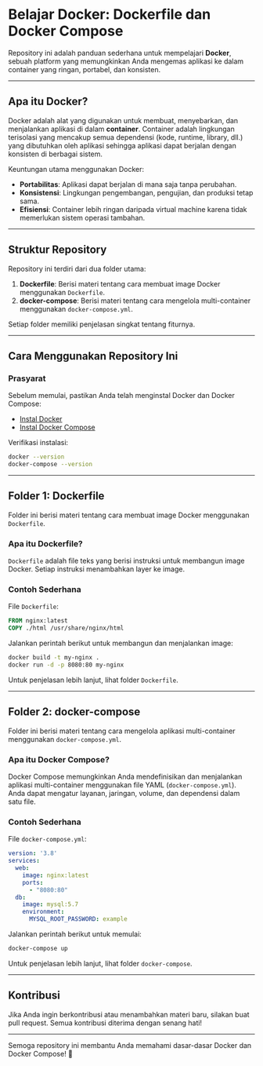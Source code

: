 # **Belajar Docker: Dockerfile dan Docker Compose**

Repository ini adalah panduan sederhana untuk mempelajari **Docker**, sebuah platform yang memungkinkan Anda mengemas aplikasi ke dalam container yang ringan, portabel, dan konsisten.

---

## **Apa itu Docker?**
Docker adalah alat yang digunakan untuk membuat, menyebarkan, dan menjalankan aplikasi di dalam **container**. Container adalah lingkungan terisolasi yang mencakup semua dependensi (kode, runtime, library, dll.) yang dibutuhkan oleh aplikasi sehingga aplikasi dapat berjalan dengan konsisten di berbagai sistem.

Keuntungan utama menggunakan Docker:
- **Portabilitas**: Aplikasi dapat berjalan di mana saja tanpa perubahan.
- **Konsistensi**: Lingkungan pengembangan, pengujian, dan produksi tetap sama.
- **Efisiensi**: Container lebih ringan daripada virtual machine karena tidak memerlukan sistem operasi tambahan.

---

## **Struktur Repository**
Repository ini terdiri dari dua folder utama:
1. **Dockerfile**: Berisi materi tentang cara membuat image Docker menggunakan `Dockerfile`.
2. **docker-compose**: Berisi materi tentang cara mengelola multi-container menggunakan `docker-compose.yml`.

Setiap folder memiliki penjelasan singkat tentang fiturnya.

---

## **Cara Menggunakan Repository Ini**

### **Prasyarat**
Sebelum memulai, pastikan Anda telah menginstal Docker dan Docker Compose:
- [Instal Docker](https://docs.docker.com/get-docker/)
- [Instal Docker Compose](https://docs.docker.com/compose/install/)

Verifikasi instalasi:
```bash
docker --version
docker-compose --version
```

---

## **Folder 1: Dockerfile**
Folder ini berisi materi tentang cara membuat image Docker menggunakan `Dockerfile`.

### **Apa itu Dockerfile?**
`Dockerfile` adalah file teks yang berisi instruksi untuk membangun image Docker. Setiap instruksi menambahkan layer ke image.

### **Contoh Sederhana**
File `Dockerfile`:
```Dockerfile
FROM nginx:latest
COPY ./html /usr/share/nginx/html
```

Jalankan perintah berikut untuk membangun dan menjalankan image:
```bash
docker build -t my-nginx .
docker run -d -p 8080:80 my-nginx
```

Untuk penjelasan lebih lanjut, lihat folder `Dockerfile`.

---

## **Folder 2: docker-compose**
Folder ini berisi materi tentang cara mengelola aplikasi multi-container menggunakan `docker-compose.yml`.

### **Apa itu Docker Compose?**
Docker Compose memungkinkan Anda mendefinisikan dan menjalankan aplikasi multi-container menggunakan file YAML (`docker-compose.yml`). Anda dapat mengatur layanan, jaringan, volume, dan dependensi dalam satu file.

### **Contoh Sederhana**
File `docker-compose.yml`:
```yaml
version: '3.8'
services:
  web:
    image: nginx:latest
    ports:
      - "8080:80"
  db:
    image: mysql:5.7
    environment:
      MYSQL_ROOT_PASSWORD: example
```

Jalankan perintah berikut untuk memulai:
```bash
docker-compose up
```

Untuk penjelasan lebih lanjut, lihat folder `docker-compose`.

---

## **Kontribusi**
Jika Anda ingin berkontribusi atau menambahkan materi baru, silakan buat pull request. Semua kontribusi diterima dengan senang hati!

---

Semoga repository ini membantu Anda memahami dasar-dasar Docker dan Docker Compose! 🚀